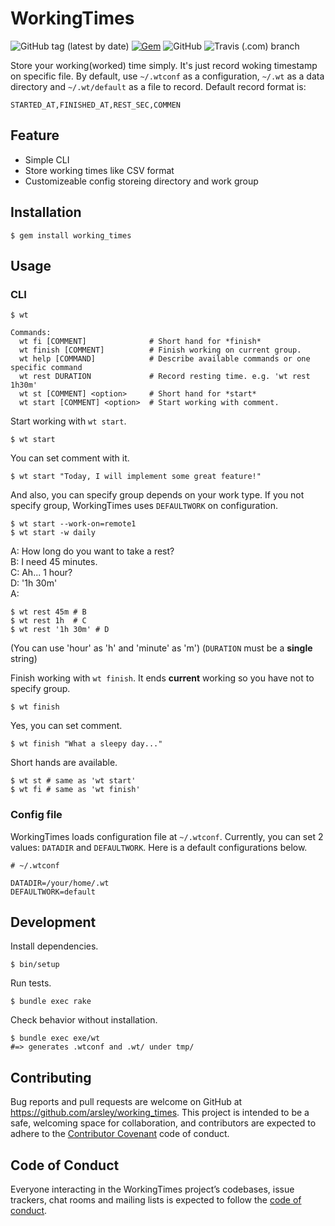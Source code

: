 # WorkingTimes

![GitHub tag (latest by date)](https://img.shields.io/github/v/tag/arsley/working_times?style=flat-square)
[![Gem](https://img.shields.io/gem/v/working_times?style=flat-square)](https://rubygems.org/gems/working_times)
![GitHub](https://img.shields.io/github/license/arsley/working_times?style=flat-square)
![Travis (.com) branch](https://img.shields.io/travis/com/arsley/working_times/master?style=flat-square)

Store your working(worked) time simply.
It's just record woking timestamp on specific file.
By default, use `~/.wtconf` as a configuration, `~/.wt` as a data directory and `~/.wt/default` as a file to record.
Default record format is:

```
STARTED_AT,FINISHED_AT,REST_SEC,COMMEN
```

## Feature

- Simple CLI
- Store working times like CSV format
- Customizeable config storeing directory and work group

## Installation

```
$ gem install working_times
```

## Usage

### CLI

```
$ wt

Commands:
  wt fi [COMMENT]              # Short hand for *finish*
  wt finish [COMMENT]          # Finish working on current group.
  wt help [COMMAND]            # Describe available commands or one specific command
  wt rest DURATION             # Record resting time. e.g. 'wt rest 1h30m'
  wt st [COMMENT] <option>     # Short hand for *start*
  wt start [COMMENT] <option>  # Start working with comment.
```

Start working with `wt start`.

```
$ wt start
```

You can set comment with it.

```
$ wt start "Today, I will implement some great feature!"
```

And also, you can specify group depends on your work type.
If you not specify group, WorkingTimes uses `DEFAULTWORK` on configuration.

```
$ wt start --work-on=remote1
$ wt start -w daily
```

A: How long do you want to take a rest? <br>
B: I need 45 minutes. <br>
C: Ah... 1 hour? <br>
D: '1h 30m' <br>
A:

```
$ wt rest 45m # B
$ wt rest 1h  # C
$ wt rest '1h 30m' # D
```

(You can use 'hour' as 'h' and 'minute' as 'm')
(`DURATION` must be a **single** string)

Finish working with `wt finish`.
It ends **current** working so you have not to specify group.

```
$ wt finish
```

Yes, you can set comment.

```
$ wt finish "What a sleepy day..."
```

Short hands are available.

```
$ wt st # same as 'wt start'
$ wt fi # same as 'wt finish'
```

### Config file

WorkingTimes loads configuration file at `~/.wtconf`.
Currently, you can set 2 values: `DATADIR` and `DEFAULTWORK`.
Here is a default configurations below.

```
# ~/.wtconf

DATADIR=/your/home/.wt
DEFAULTWORK=default
```

## Development

Install dependencies.

```
$ bin/setup
```

Run tests.

```
$ bundle exec rake
```

Check behavior without installation.

```
$ bundle exec exe/wt
#=> generates .wtconf and .wt/ under tmp/
```

## Contributing

Bug reports and pull requests are welcome on GitHub at https://github.com/arsley/working_times. This project is intended to be a safe, welcoming space for collaboration, and contributors are expected to adhere to the [Contributor Covenant](http://contributor-covenant.org) code of conduct.

## Code of Conduct

Everyone interacting in the WorkingTimes project’s codebases, issue trackers, chat rooms and mailing lists is expected to follow the [code of conduct](https://github.com/arsley/working_times/blob/master/CODE_OF_CONDUCT.md).
